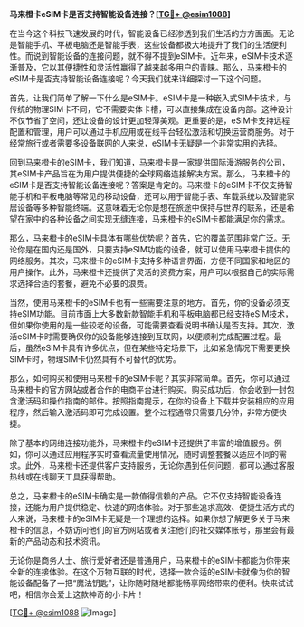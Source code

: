 **马来橙卡eSIM卡是否支持智能设备连接？[[TG💪+ @esim1088](https://t.me/s/esim1088)]**

在当今这个科技飞速发展的时代，智能设备已经渗透到我们生活的方方面面。无论是智能手机、平板电脑还是智能手表，这些设备都极大地提升了我们的生活便利性。而说到智能设备的连接问题，就不得不提到eSIM卡。近年来，eSIM卡技术逐渐普及，它以其便捷性和灵活性赢得了越来越多用户的青睐。那么，马来橙卡的eSIM卡是否支持智能设备连接呢？今天我们就来详细探讨一下这个问题。

首先，让我们简单了解一下什么是eSIM卡。eSIM卡是一种嵌入式SIM卡技术，与传统的物理SIM卡不同，它不需要实体卡槽，可以直接集成在设备内部。这种设计不仅节省了空间，还让设备的设计更加轻薄美观。更重要的是，eSIM卡支持远程配置和管理，用户可以通过手机应用或在线平台轻松激活和切换运营商服务。对于经常旅行或者需要多设备联网的人来说，eSIM卡无疑是一个非常实用的选择。

回到马来橙卡的eSIM卡，我们知道，马来橙卡是一家提供国际漫游服务的公司，其eSIM卡产品旨在为用户提供便捷的全球网络连接解决方案。那么，马来橙卡的eSIM卡是否支持智能设备连接呢？答案是肯定的。马来橙卡的eSIM卡不仅支持智能手机和平板电脑等常见的移动设备，还可以用于智能手表、车载系统以及智能家居设备等多种智能终端。这意味着无论你是想在旅途中保持与世界的联系，还是希望在家中的各种设备之间实现无缝连接，马来橙卡的eSIM卡都能满足你的需求。

那么，马来橙卡的eSIM卡具体有哪些优势呢？首先，它的覆盖范围非常广泛。无论你是在国内还是国外，只要支持eSIM功能的设备，就可以使用马来橙卡提供的网络服务。其次，马来橙卡的eSIM卡支持多种语言界面，方便不同国家和地区的用户操作。此外，马来橙卡还提供了灵活的资费方案，用户可以根据自己的实际需求选择合适的套餐，避免不必要的浪费。

当然，使用马来橙卡的eSIM卡也有一些需要注意的地方。首先，你的设备必须支持eSIM功能。目前市面上大多数新款智能手机和平板电脑都已经支持eSIM技术，但如果你使用的是一些较老的设备，可能需要查看说明书确认是否支持。其次，激活eSIM卡时需要确保你的设备能够连接到互联网，以便顺利完成配置过程。最后，虽然eSIM卡具有许多优点，但在某些特定场景下，比如紧急情况下需要更换SIM卡时，物理SIM卡仍然具有不可替代的优势。

那么，如何购买和使用马来橙卡的eSIM卡呢？其实非常简单。首先，你可以通过马来橙卡的官方网站或者合作的电商平台进行购买。购买成功后，你会收到一封包含激活码和操作指南的邮件。按照指南提示，在你的设备上下载并安装相应的应用程序，然后输入激活码即可完成设置。整个过程通常只需要几分钟，非常方便快捷。

除了基本的网络连接功能外，马来橙卡的eSIM卡还提供了丰富的增值服务。例如，你可以通过应用程序实时查看流量使用情况，随时调整套餐以适应不同的需求。此外，马来橙卡还提供客户支持服务，无论你遇到任何问题，都可以通过客服热线或在线聊天工具获得帮助。

总之，马来橙卡的eSIM卡确实是一款值得信赖的产品。它不仅支持智能设备连接，还能为用户提供稳定、快速的网络体验。对于那些追求高效、便捷生活方式的人来说，马来橙卡的eSIM卡无疑是一个理想的选择。如果你想了解更多关于马来橙卡的信息，不妨访问他们的官方网站或者关注他们的社交媒体账号，那里会有最新的产品动态和技术资讯。

无论你是商务人士、旅行爱好者还是普通用户，马来橙卡的eSIM卡都能为你带来全新的连接体验。在这个万物互联的时代，选择一款合适的eSIM卡就像为你的智能设备配备了一把“魔法钥匙”，让你随时随地都能畅享网络带来的便利。快来试试吧，相信你会爱上这款神奇的小卡片！

[[TG💪+ @esim1088](https://t.me/s/esim1088) ![Image](https://i.postimg.cc/4NQfJmqS/Snipaste-2025-05-13-00-14-12.png)]